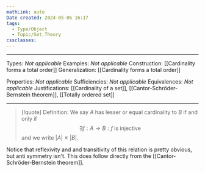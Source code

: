 ```yaml
---
mathLink: auto
Date created: 2024-05-06 16:17
tags:
  - Type/Object
  - Topic/Set_Theory
cssclasses:
---
```


---  

Types: _Not applicable_
Examples: _Not applicable_
Construction: [[Cardinality forms a total order]]
Generalization: [[Cardinality forms a total order]]

Properties: _Not applicable_
Sufficiencies: _Not applicable_
Equivalences: _Not applicable_
Justifications: [[Cardinality of a set]], [[Cantor-Schröder-Bernstein theorem]], [[Totally ordered set]]

---

> [!quote] Definition:
> We say $A$ has lesser or equal cardinality to $B$ if and only if $$\exists f: A\to B : f\text{ is injective}$$ and we write $\left| A \right|\leq \left| B \right|$.

Notice that reflexivity and and transitivity of this relation is pretty obvious, but anti symmetry isn't. This does follow directly from the [[Cantor-Schröder-Bernstein theorem]].

